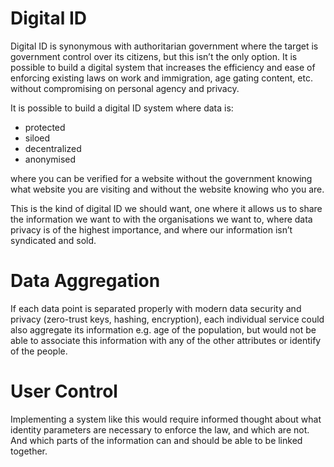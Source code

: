 # Digital ID
Digital ID is synonymous with authoritarian government where the target is government control over its citizens, but this isn’t the only option. It is possible to build a digital system that increases the efficiency and ease of enforcing existing laws on work and immigration, age gating content, etc. without compromising on personal agency and privacy.

It is possible to build a digital ID system where data is:
 - protected
 - siloed
 - decentralized
 - anonymised

where you can be verified for a website without the government knowing what website you are visiting and without the website knowing who you are.

This is the kind of digital ID we should want, one where it allows us to share the information we want to with the organisations we want to, where data privacy is of the highest importance, and where our information isn’t syndicated and sold.

# Data Aggregation
If each data point is separated properly with modern data security and privacy (zero-trust keys, hashing, encryption), each individual service could also aggregate its information e.g. age of the population, but would not be able to associate this information with any of the other attributes or identify of the people.

# User Control
Implementing a system like this would require informed thought about what identity parameters are necessary to enforce the law, and which are not. And which parts of the information can and should be able to be linked together.


